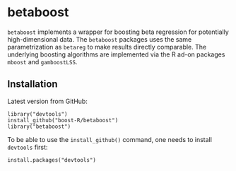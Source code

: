 # betaboost

`betaboost` implements a wrapper for boosting beta regression for potentially 
high-dimensional data. The `betaboost` packages uses the same parametrization as `betareg`
to make results directly comparable. The underlying boosting algorithms are implemented via the 
R ad-on packages `mboost` and `gamboostLSS`.

## Installation

Latest version from GitHub:
  ```
  library("devtools")
  install_github("boost-R/betaboost")
  library("betaboost")
  ```
  
To be able to use the `install_github()` command, one needs to install `devtools` first:
  ```
  install.packages("devtools")
  ```


